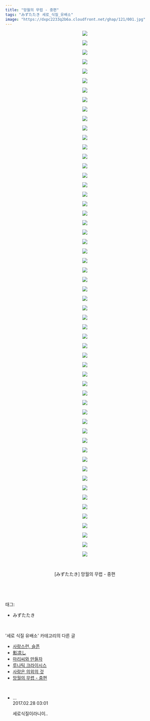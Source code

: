 ```yaml
---
title: "망월의 무렵 - 중편"
tags: "みずたたき 세로_식질_유배소"
image: "https://dxpc2233q2b6a.cloudfront.net/ghap/121/001.jpg"
---
```

<div class="article">
<p style="text-align: center; clear: none; float: none;"><img src="{{ site.imgserver3 }}/ghap/121/001.jpg"/></p>
<p style="text-align: center; clear: none; float: none;"><img src="{{ site.imgserver3 }}/ghap/121/002.jpg"/></p>
<p style="text-align: center; clear: none; float: none;"><img src="{{ site.imgserver3 }}/ghap/121/003.jpg"/></p>
<p style="text-align: center; clear: none; float: none;"><img src="{{ site.imgserver3 }}/ghap/121/004.jpg"/></p>
<p style="text-align: center; clear: none; float: none;"><img src="{{ site.imgserver3 }}/ghap/121/005.jpg"/></p>
<p style="text-align: center; clear: none; float: none;"><img src="{{ site.imgserver3 }}/ghap/121/006.jpg"/></p>
<p style="text-align: center; clear: none; float: none;"><img src="{{ site.imgserver3 }}/ghap/121/007.jpg"/></p>
<p style="text-align: center; clear: none; float: none;"><img src="{{ site.imgserver3 }}/ghap/121/008.jpg"/></p>
<p style="text-align: center; clear: none; float: none;"><img src="{{ site.imgserver3 }}/ghap/121/009.jpg"/></p>
<p style="text-align: center; clear: none; float: none;"><img src="{{ site.imgserver3 }}/ghap/121/010.jpg"/></p>
<p style="text-align: center; clear: none; float: none;"><img src="{{ site.imgserver3 }}/ghap/121/011.jpg"/></p>
<p style="text-align: center; clear: none; float: none;"><img src="{{ site.imgserver3 }}/ghap/121/012.jpg"/></p>
<p style="text-align: center; clear: none; float: none;"><img src="{{ site.imgserver3 }}/ghap/121/013.jpg"/></p>
<p style="text-align: center; clear: none; float: none;"><img src="{{ site.imgserver3 }}/ghap/121/014.jpg"/></p>
<p style="text-align: center; clear: none; float: none;"><img src="{{ site.imgserver3 }}/ghap/121/015.jpg"/></p>
<p style="text-align: center; clear: none; float: none;"><img src="{{ site.imgserver3 }}/ghap/121/016.jpg"/></p>
<p style="text-align: center; clear: none; float: none;"><img src="{{ site.imgserver3 }}/ghap/121/017.jpg"/></p>
<p style="text-align: center; clear: none; float: none;"><img src="{{ site.imgserver3 }}/ghap/121/018.jpg"/></p>
<p style="text-align: center; clear: none; float: none;"><img src="{{ site.imgserver3 }}/ghap/121/019.jpg"/></p>
<p style="text-align: center; clear: none; float: none;"><img src="{{ site.imgserver3 }}/ghap/121/020.jpg"/></p>
<p style="text-align: center; clear: none; float: none;"><img src="{{ site.imgserver3 }}/ghap/121/021.jpg"/></p>
<p style="text-align: center; clear: none; float: none;"><img src="{{ site.imgserver3 }}/ghap/121/022.jpg"/></p>
<p style="text-align: center; clear: none; float: none;"><img src="{{ site.imgserver3 }}/ghap/121/023.jpg"/></p>
<p style="text-align: center; clear: none; float: none;"><img src="{{ site.imgserver3 }}/ghap/121/024.jpg"/></p>
<p style="text-align: center; clear: none; float: none;"><img src="{{ site.imgserver3 }}/ghap/121/025.jpg"/></p>
<p style="text-align: center; clear: none; float: none;"><img src="{{ site.imgserver3 }}/ghap/121/026.jpg"/></p>
<p style="text-align: center; clear: none; float: none;"><img src="{{ site.imgserver3 }}/ghap/121/027.jpg"/></p>
<p style="text-align: center; clear: none; float: none;"><img src="{{ site.imgserver3 }}/ghap/121/028.jpg"/></p>
<p style="text-align: center; clear: none; float: none;"><img src="{{ site.imgserver3 }}/ghap/121/029.jpg"/></p>
<p style="text-align: center; clear: none; float: none;"><img src="{{ site.imgserver3 }}/ghap/121/030.jpg"/></p>
<p style="text-align: center; clear: none; float: none;"><img src="{{ site.imgserver3 }}/ghap/121/031.jpg"/></p>
<p style="text-align: center; clear: none; float: none;"><img src="{{ site.imgserver3 }}/ghap/121/032.jpg"/></p>
<p style="text-align: center; clear: none; float: none;"><img src="{{ site.imgserver3 }}/ghap/121/033.jpg"/></p>
<p style="text-align: center; clear: none; float: none;"><img src="{{ site.imgserver3 }}/ghap/121/034.jpg"/></p>
<p style="text-align: center; clear: none; float: none;"><img src="{{ site.imgserver3 }}/ghap/121/035.jpg"/></p>
<p style="text-align: center; clear: none; float: none;"><img src="{{ site.imgserver3 }}/ghap/121/036.jpg"/></p>
<p style="text-align: center; clear: none; float: none;"><img src="{{ site.imgserver3 }}/ghap/121/037.jpg"/></p>
<p style="text-align: center; clear: none; float: none;"><img src="{{ site.imgserver3 }}/ghap/121/038.jpg"/></p>
<p style="text-align: center; clear: none; float: none;"><img src="{{ site.imgserver3 }}/ghap/121/039.jpg"/></p>
<p style="text-align: center; clear: none; float: none;"><img src="{{ site.imgserver3 }}/ghap/121/040.jpg"/></p>
<p style="text-align: center; clear: none; float: none;"><img src="{{ site.imgserver3 }}/ghap/121/041.jpg"/></p>
<p style="text-align: center; clear: none; float: none;"><img src="{{ site.imgserver3 }}/ghap/121/042.jpg"/></p>
<p style="text-align: center; clear: none; float: none;"><img src="{{ site.imgserver3 }}/ghap/121/043.jpg"/></p>
<p style="text-align: center; clear: none; float: none;"><img src="{{ site.imgserver3 }}/ghap/121/044.jpg"/></p>
<p style="text-align: center; clear: none; float: none;"><img src="{{ site.imgserver3 }}/ghap/121/045.jpg"/></p>
<p style="text-align: center; clear: none; float: none;"><img src="{{ site.imgserver3 }}/ghap/121/046.jpg"/></p>
<p style="text-align: center; clear: none; float: none;"><img src="{{ site.imgserver3 }}/ghap/121/047.jpg"/></p>
<p style="text-align: center; clear: none; float: none;"><img src="{{ site.imgserver3 }}/ghap/121/048.jpg"/></p>
<p style="text-align: center; clear: none; float: none;"><img src="{{ site.imgserver3 }}/ghap/121/049.jpg"/></p>
<p style="text-align: center; clear: none; float: none;"><img src="{{ site.imgserver3 }}/ghap/121/050.jpg"/></p>
<p style="text-align: center; clear: none; float: none;"><img src="{{ site.imgserver3 }}/ghap/121/051.jpg"/></p>
<p style="text-align: center; clear: none; float: none;"><img src="{{ site.imgserver3 }}/ghap/121/052.jpg"/></p>
<p style="text-align: center; clear: none; float: none;"><img src="{{ site.imgserver3 }}/ghap/121/053.jpg"/></p>
<p style="text-align: center; clear: none; float: none;"><img src="{{ site.imgserver3 }}/ghap/121/054.jpg"/></p>
<p style="text-align: center; clear: none; float: none;"><img src="{{ site.imgserver3 }}/ghap/121/055.jpg"/></p>
<p style="text-align: center; clear: none; float: none;"><img src="{{ site.imgserver3 }}/ghap/121/056.jpg"/></p>
<p style="text-align: center; clear: none; float: none;"><br/></p>
<p style="text-align: center; clear: none; float: none;">[みずたたき] 망월의 무렵 - 중편</p>
<p><br/></p>
</div><br/>
<div class="tagTrail">
<p>태그: </p>
<ul>
<li>みずたたき</li>
</ul>
</div><br/>
<div class="another">
<p>'세로 식질 유배소' 카테고리의 다른 글</p>
<ul>
<li><a href="/ghap_650">사랑스런, 슬픈</a></li>
<li><a href="/ghap_407">影凉し</a></li>
<li><a href="/ghap_368">마리씨와 만들자</a></li>
<li><a href="/ghap_352">루나틱 크라이시스</a></li>
<li><a href="/ghap_341">사랑은 의외의 것</a></li>
<li><a href="/ghap_121">망월의 무렵 - 중편</a></li>
</ul>
</div><br/>
<div class="cb_module cb_fluid">
<div class="cb_wrt cb_profile">
<div class="comment">
<ul>
<li class="cb_thumb_off" id="comment14927366">
<div class="cb_comment_area">
<div class="cb_info_area">
<div class="cb_section">
<span class="cb_nick_name">...</span>
</div>
<div class="cb_section">
<span class="cb_date">2017.02.28 03:01 </span>
</div>
</div>
<div class="cb_dsc_comment">
<p class="cb_dsc">
											세로식질이라니이..
										</p>
</div>
</div></li>
</ul>
</div>
</div><!-- commentList close -->
</div><br/>
